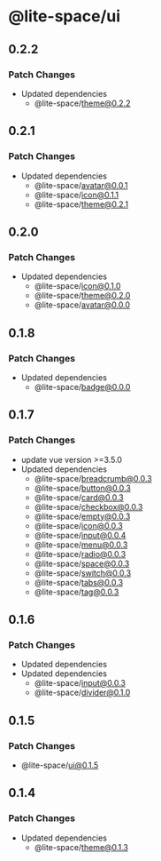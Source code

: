 # @lite-space/ui

## 0.2.2

### Patch Changes

- Updated dependencies
  - @lite-space/theme@0.2.2

## 0.2.1

### Patch Changes

- Updated dependencies
  - @lite-space/avatar@0.0.1
  - @lite-space/icon@0.1.1
  - @lite-space/theme@0.2.1

## 0.2.0

### Patch Changes

- Updated dependencies
  - @lite-space/icon@0.1.0
  - @lite-space/theme@0.2.0
  - @lite-space/avatar@0.0.0

## 0.1.8

### Patch Changes

- Updated dependencies
  - @lite-space/badge@0.0.0

## 0.1.7

### Patch Changes

- update vue version >=3.5.0
- Updated dependencies
  - @lite-space/breadcrumb@0.0.3
  - @lite-space/button@0.0.3
  - @lite-space/card@0.0.3
  - @lite-space/checkbox@0.0.3
  - @lite-space/empty@0.0.3
  - @lite-space/icon@0.0.3
  - @lite-space/input@0.0.4
  - @lite-space/menu@0.0.3
  - @lite-space/radio@0.0.3
  - @lite-space/space@0.0.3
  - @lite-space/switch@0.0.3
  - @lite-space/tabs@0.0.3
  - @lite-space/tag@0.0.3

## 0.1.6

### Patch Changes

- Updated dependencies
- Updated dependencies
  - @lite-space/input@0.0.3
  - @lite-space/divider@0.1.0

## 0.1.5

### Patch Changes

- @lite-space/ui@0.1.5

## 0.1.4

### Patch Changes

- Updated dependencies
  - @lite-space/theme@0.1.3
